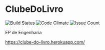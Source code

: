 # ClubeDoLivro

[![Build Status](https://travis-ci.org/luispierro/ClubeDoLivro.png)](https://travis-ci.org/luispierro/ClubeDoLivro)
[![Code Climate](https://codeclimate.com/github/luispierro/ClubeDoLivro/badges/gpa.svg)](https://codeclimate.com/github/luispierro/ClubeDoLivro)
[![Issue Count](https://codeclimate.com/github/luispierro/ClubeDoLivro/badges/issue_count.svg)](https://codeclimate.com/github/luispierro/ClubeDoLivro)

EP de Engenharia

https://clube-do-livro.herokuapp.com/
